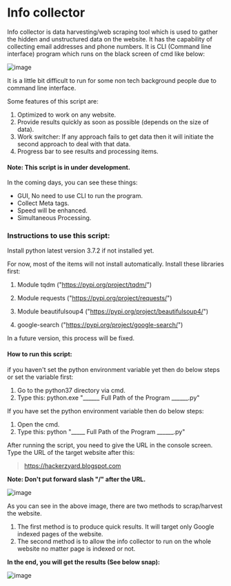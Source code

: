 # Info collector

Info collector is data harvesting/web scraping tool which is used to gather the hidden and unstructured data on the website. It has the capability of collecting email addresses and phone numbers. It is CLI (Command line interface) program which runs on the black screen of cmd like below: 

![image](https://1.bp.blogspot.com/-JOoGQ2wQzvE/XRszVeA61KI/AAAAAAAACsY/pKIBbthLh-gV3rht2pRCEsPp4OZrHwM0wCLcBGAs/s640/header_info_collector.png)

It is a little bit difficult to run for some non tech background people due to command line interface.

Some features of this script are:
1. Optimized to work on any website.
2. Provide results quickly as soon as possible (depends on the size of data).
3. Work switcher: 
If any approach fails to get data then it will initiate the second approach to deal with that data.
4. Progress bar to see results and processing items.

#### Note: This script is in under development. 
In the coming days, you can see these things:
- GUI, No need to use CLI to run the program.
- Collect Meta tags.
- Speed will be enhanced.
- Simultaneous Processing.

### Instructions to use this script:

Install python latest version 3.7.2 if not installed yet.

For now, most of the items will not install automatically. Install these libraries first:

1. Module tqdm 
("https://pypi.org/project/tqdm/")

2. Module requests
("https://pypi.org/project/requests/")

3. Module beautifulsoup4 ("https://pypi.org/project/beautifulsoup4/")

4. google-search
("https://pypi.org/project/google-search/")

In a future version, this process will be fixed. 

#### How to run this script:
if you haven't set the python environment variable yet then do below steps or set the variable first:
1. Go to the python37 directory via cmd.
2. Type this:
python.exe "______ Full Path of the Program ______.py"

If you have set the python environment variable then do below steps:
1. Open the cmd.
2. Type this:
python "_____ Full Path of the Program ______.py" 

After running the script, you need to give the URL in the console screen. Type the URL of the target website after this:

> https://hackerzyard.blogspot.com 

**Note: Don't put forward slash "/" after the URL.**

![image](https://1.bp.blogspot.com/-JdYowhWTPoQ/XRtfcJVgTiI/AAAAAAAACso/AVfryrtgAtYaF1tGS-xwShh6UysLuPGzwCLcBGAs/s640/leap_2.png)

As you can see in the above image, there are two methods to scrap/harvest the website. 
1. The first method is to produce quick results. It will target only Google indexed pages of the website.
2. The second method is to allow the info collector to run on the whole website no matter page is indexed or not.

**In the end, you will get the results (See below snap):**

![image](https://1.bp.blogspot.com/-J-4rPhJ97EY/XRtfejFiS5I/AAAAAAAACss/Qusctzdoyso5c-P0ZIRFwk6-P5jvpTVvQCLcBGAs/s640/lead45.png)
